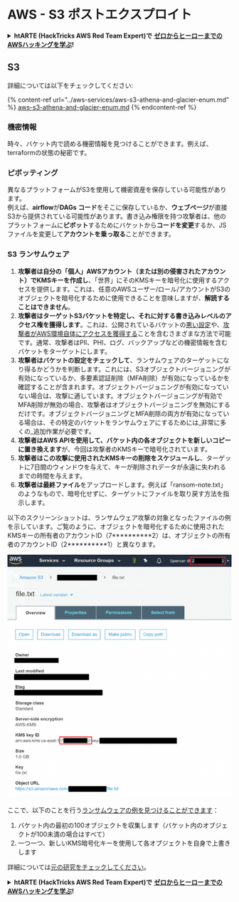 # AWS - S3 ポストエクスプロイト

<details>

<summary><strong>htARTE (HackTricks AWS Red Team Expert)で</strong> <a href="https://training.hacktricks.xyz/courses/arte"><strong>ゼロからヒーローまでのAWSハッキングを学ぶ</strong></a><strong>!</strong></summary>

HackTricksをサポートする他の方法:

* **HackTricksにあなたの会社を広告したい**、または**HackTricksをPDFでダウンロードしたい**場合は、[**サブスクリプションプラン**](https://github.com/sponsors/carlospolop)をチェックしてください！
* [**公式PEASS & HackTricksグッズ**](https://peass.creator-spring.com)を入手する
* [**PEASSファミリー**](https://opensea.io/collection/the-peass-family)を発見する、私たちの独占的な[**NFTs**](https://opensea.io/collection/the-peass-family)のコレクション
* 💬 [**Discordグループ**](https://discord.gg/hRep4RUj7f)に**参加する**か、[**telegramグループ**](https://t.me/peass)に参加するか、**Twitter** 🐦 [**@carlospolopm**](https://twitter.com/carlospolopm)を**フォロー**する。
* **HackTricks**のGitHubリポジトリにPRを提出して、あなたのハッキングのコツを共有する。

</details>

## S3

詳細については以下をチェックしてください:

{% content-ref url="../aws-services/aws-s3-athena-and-glacier-enum.md" %}
[aws-s3-athena-and-glacier-enum.md](../aws-services/aws-s3-athena-and-glacier-enum.md)
{% endcontent-ref %}

### 機密情報

時々、バケット内で読める機密情報を見つけることができます。例えば、terraformの状態の秘密です。

### ピボッティング

異なるプラットフォームがS3を使用して機密資産を保存している可能性があります。\
例えば、**airflow**が**DAGs** **コード**をそこに保存しているか、**ウェブページ**が直接S3から提供されている可能性があります。書き込み権限を持つ攻撃者は、他のプラットフォームに**ピボット**するためにバケットから**コードを変更**するか、JSファイルを変更して**アカウントを乗っ取る**ことができます。

### S3 ランサムウェア

1. **攻撃者は自分の「個人」AWSアカウント（または別の侵害されたアカウント）でKMSキーを作成し**、「世界」にそのKMSキーを暗号化に使用するアクセスを提供します。これは、任意のAWSユーザー/ロール/アカウントがS3のオブジェクトを暗号化するために使用できることを意味しますが、**解読することはできません**。
2. **攻撃者はターゲットS3バケットを特定し、それに対する書き込みレベルのアクセス権を獲得します**。これは、公開されているバケットの[悪い設定](https://rhinosecuritylabs.com/penetration-testing/penetration-testing-aws-storage/)や、[攻撃者がAWS環境自体にアクセスを獲得する](https://rhinosecuritylabs.com/penetration-testing/penetration-testing-aws-storage/)ことを含むさまざまな方法で可能です。通常、攻撃者はPII、PHI、ログ、バックアップなどの機密情報を含むバケットをターゲットにします。
3. **攻撃者はバケットの設定をチェックして**、ランサムウェアのターゲットになり得るかどうかを判断します。これには、S3オブジェクトバージョニングが有効になっているか、多要素認証削除（MFA削除）が有効になっているかを確認することが含まれます。オブジェクトバージョニングが有効になっていない場合は、攻撃に適しています。オブジェクトバージョニングが有効でMFA削除が無効の場合、攻撃者はオブジェクトバージョニングを無効にするだけです。オブジェクトバージョニングとMFA削除の両方が有効になっている場合は、その特定のバケットをランサムウェアにするためには_非常に多くの_追加作業が必要です。
4. **攻撃者はAWS APIを使用して、バケット内の各オブジェクトを新しいコピーに置き換えます**が、今回は攻撃者のKMSキーで暗号化されています。
5. **攻撃者はこの攻撃に使用されたKMSキーの削除をスケジュールし**、ターゲットに7日間のウィンドウを与えて、キーが削除されデータが永遠に失われるまでの時間を与えます。
6. **攻撃者は最終ファイル**をアップロードします。例えば「ransom-note.txt」のようなもので、暗号化せずに、ターゲットにファイルを取り戻す方法を指示します。

以下のスクリーンショットは、ランサムウェア攻撃の対象となったファイルの例を示しています。ご覧のように、オブジェクトを暗号化するために使用されたKMSキーの所有者のアカウントID（7\*\*\*\*\*\*\*\*\*\*2）は、オブジェクトの所有者のアカウントID（2\*\*\*\*\*\*\*\*\*\*1）と異なります。

![](<../../../.gitbook/assets/image (2) (1) (1) (1).png>)

ここで、以下のことを行う[ランサムウェアの例を見つけることができます](https://github.com/RhinoSecurityLabs/Cloud-Security-Research/blob/master/AWS/s3\_ransomware/s3-ransomware-poc.py)：

1. バケット内の最初の100オブジェクトを収集します（バケット内のオブジェクトが100未満の場合はすべて）
2. 一つ一つ、新しいKMS暗号化キーを使用して各オブジェクトを自身で上書きします

詳細については[元の研究をチェックしてください](https://rhinosecuritylabs.com/aws/s3-ransomware-part-1-attack-vector/)。

<details>

<summary><strong>htARTE (HackTricks AWS Red Team Expert)で</strong> <a href="https://training.hacktricks.xyz/courses/arte"><strong>ゼロからヒーローまでのAWSハッキングを学ぶ</strong></a><strong>!</strong></summary>

HackTricksをサポートする他の方法:

* **HackTricksにあなたの会社を広告したい**、または**HackTricksをPDFでダウンロードしたい**場合は、[**サブスクリプションプラン**](https://github.com/sponsors/carlospolop)をチェックしてください！
* [**公式PEASS & HackTricksグッズ**](https://peass.creator-spring.com)を入手する
* [**PEASSファミリー**](https://opensea.io/collection/the-peass-family)を発見する、私たちの独占的な[**NFTs**](https://opensea.io/collection/the-peass-family)のコレクション
* 💬 [**Discordグループ**](https://discord.gg/hRep4RUj7f)に**参加する**か、[**telegramグループ**](https://t.me/peass)に参加するか、**Twitter** 🐦 [**@carlospolopm**](https://twitter.com/carlospolopm)を**フォロー**する。
* **HackTricks**のGitHubリポジトリにPRを提出して、あなたのハッキングのコツを共有する。

</details>
